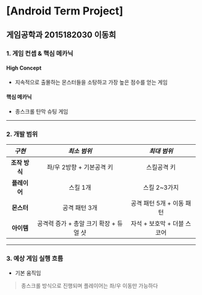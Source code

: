 [Android Term Project] 
=======================
게임공학과 2015182030 이동희
-------------------------------------------------------------
### 1. 게임 컨셉 & 핵심 메카닉
#### High Concept
* 지속적으로 출몰하는 몬스터들을 소탕하고 가장 높은 점수를 얻는 게임

#### 핵심 메카닉
* 종스크롤 탄막 슈팅 게임
---------------------------------------------------------------
### 2. 개발 범위
|*구현*|*최소 범위*|*최대 범위*|
|:--:|:------:|:------:|
|**조작 방식**|좌/우 2방향 + 기본공격 키|스킬공격 키|
|**플레이어**|스킬 1개|스킬 2~3가지|
|**몬스터**|공격 패턴 3개|공격 패턴 5개 + 이동 패턴|
|**아이템**|공격력 증가 + 총알 크기 확장 + 듀얼 샷|자석 + 보호막 + 더블 스코어|
--------------------------------------------------------------------------
### 3. 예상 게임 실행 흐름
* 기본 움직임
> 종스크롤 방식으로 진행되며 플레이어는 좌/우 이동만 가능하다
